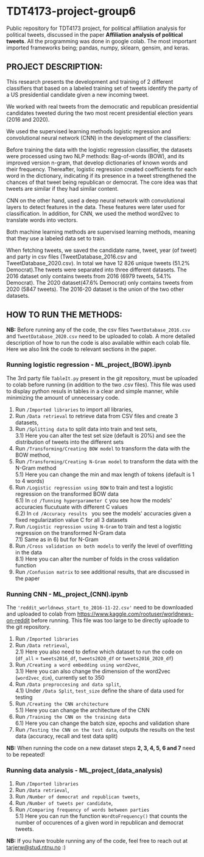 # TDT4173-project-group6
Public repository for TDT4173 project, for political affiliation analysis for political tweets, discussed in the paper **Affiliation analysis of political tweets**. All the programming was done in google colab. The most important imported frameworks being; pandas, numpy, sklearn, gensim, and keras.

## PROJECT DESCRIPTION:
This research presents the development and training of 2 different classifiers that based on a labeled training set of tweets identify the party of a US presidential candidate given a new incoming tweet.

We worked with real tweets from the democratic and republican presidential candidates tweeted during the two most recent presidential election years (2016 and 2020).

We used the supervised learning methods logistic regression and convolutional neural network (CNN) in the development of the classifiers:

Before training the data with the logistic regression classifier, the datasets were processed using two NLP methods: Bag-of-words (BOW), and its improved version n-gram, that develop dictionaries of known words and their frequency. Thereafter, logistic regression created coefficients for each word in the dictionary, indicating if its presence in a tweet strengthened the chances of that tweet being republican or democrat. The core idea was that tweets are similar if they had similar content.

CNN on the other hand, used a deep neural network with convolutional layers to detect features in the data. These features were later used for classification. In addition, for CNN, we used the method word2vec to translate words into vectors. 

Both machine learning methods are supervised learning methods, meaning that they use a labeled data set to train.

When fetching tweets, we saved the candidate name, tweet, year (of tweet) and party in csv files (TweetDatabase_2016.csv and TweetDatabase_2020.csv). In total we have 12 826 unique tweets (51.2% Democrat).The tweets were separated into three different datasets. The 2016 dataset only contains tweets from 2016 (6979 tweets, 54.1% Democrat).  The 2020 dataset(47.6% Democrat) only contains tweets from 2020 (5847 tweets). The 2016-20 dataset is the union of the two other datasets.

## HOW TO RUN THE METHODS:
**NB:** Before running any of the code, the csv files `TweetDatabase_2016.csv` and `TweetDatabase_2020.csv` need to be uploaded to colab. 
A more detailed description of how to run the code is also available within each colab file. Here we also link the code to relevant sections in the paper.   
### Running logistic regression - ML_project_(BOW).ipynb

The 3rd party file `TableIt.py` present in the git repository, must be uploaded to colab before running (in addition to the two .csv files). This file was used to display python resuls in tables in a clear and simple manner, while minimizing the amount of unnecessary code. 

1) Run `/Imported libraries` to import all libraries,
2) Run `/Data retrieval` to retrieve data from CSV files and create 3 datasets, 
3) Run `/Splitting data` to split data into train and test sets, 
     <br/>3.1) Here you can alter the test set size (default is 20%) and see the distribution of tweets into the different sets
4) Run `/Transforming/Creating BOW model` to transform the data with the BOW method,
5) Run `/Transforming/Creating N-Gram model` to transform the data with the N-Gram method
     <br/>5.1) Here you can change the min and max length of tokens (default is 1 to 4 words)
6) Run `/Logistic regression using BOW` to train and test a logistic regression on the transformed BOW data 
     <br/>6.1) In `cd /Tunning hyperparameter C` you see how the models' accuracies flucutuate with different C values
     <br/>6.2) In `cd /Accuracy results ` you see the models' accuracies given a fixed regularization value C for all 3 datasets
7) Run `/Logistic regression using N-Gram` to train and test a logistic regression on the transformed N-Gram data 
     <br/>7.1) Same as in 6) but for N-Gram
8) Run `/Cross validation on both models` to verify the level of overfitting in the data
     <br/>8.1) Here you can alter the number of folds in the cross validation function
9) Run `/Confusion matrix` to see additional results, that are discussed in the paper


### Running CNN - ML_project_(CNN).ipynb

The `'reddit_worldnews_start_to_2016-11-22.csv'` need to be downloaded and uploaded to colab from https://www.kaggle.com/rootuser/worldnews-on-reddit before running. This file was too large to be directly uploade to the git repository. 

1) Run `/Imported libraries`
2) Run `/Data retrieval`, 
     <br/>2.1) Here you also need to define which dataset to run the code on (`df_all` = `tweets2016_df`, `tweets2020_df` or `tweets2016_2020_df`)
3) Run `/Creating a word embedding using word2vec`, 
     <br/>3.1) Here you can also change the dimension of the word2vec (`word2vec_dim`), currently set to 350
4) Run `/Data preproccesing and data split`,
     <br/>4.1) Under `/Data Split`, `test_size` define the share of data used for testing
5) Run `/Creating the CNN architecture`
     <br/>5.1) Here you can change the architecture of the CNN
6) Run `/Training the CNN on the training data`
     <br/>6.1) Here you can change the batch size, epochs and validation share
7) Run `/Testing the CNN on the test data`, outputs the results on the test data (accuracy, recall and test data split)

**NB:** When running the code on a new dataset steps **2, 3, 4, 5, 6 and 7** need to be repeated! 

### Running data analysis - ML_project_(data_analysis)

1) Run `/Imported libraries`
2) Run `/Data retrieval`, 
3) Run `/Number of democrat and republican tweets`, 
4) Run `/Number of tweets per candidate`,
5) Run `/Comparing frequency of words between parties`
    <br/>5.1) Here you can run the function `WordtoFrequency()` that counts the number of occurences of a given word in republican and democrat tweets.




**NB:** If you have trouble running any of the code, feel free to reach out at tarjerw@stud.ntnu.no :)
